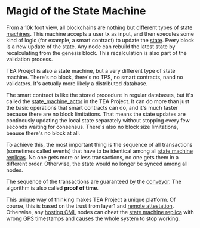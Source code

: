 # Magid of the State Machine

From a 10k foot view, all blockchains are nothing but different types of [state machines](../z_glossary/State_Machine.md).  This machine accepts a user tx as input, and then executes some kind of logic (for example, a smart contract) to update the [state](../z_glossary/state.md). Every block is a new update of the state. Any node can rebuild the latest state by recalculating from the genesis block. This recalculation is also part of the validation process.

TEA Proejct is also a state machine, but a very different type of state machine. There's no block, there's no TPS, no smart contracts, nand no validators. It's actually more likely a distributed database. 

The smart contract is like the stored procedure in regular databases, but it's called the [state_machine_actor](../z_glossary/state_machine_actor.md) in the TEA Project. It can do more than just the basic operations that smart contracts can do, and it's much faster because there are no block limitations. That means the state updates are continously updating the local state separately without stopping every few seconds waiting for consensus. There's also no block size limitations, beause there's no block at all.

To achieve this, the most important thing is the sequence of all transactions (sometimes called events) that have to be identical among all [state machine replicas](../z_glossary/State_Machine_Replica.md). No one gets more or less transactions, no one gets them in a different order. Otherwise, the state would no longer be synced among all nodes.

The sequence of the transactions are guaranteed by the [conveyor](../z_glossary/conveyor.md). The algorithm is also called **proof of time**.

This unique way of thinking makes TEA Project a unique platform. Of course, this is based on the trust from layer1 and [remote attestation](../z_glossary/Remote_Attestation.md). Otherwise, any [hosting CML](../z_glossary/hosting_CML.md) nodes can cheat the [state machine replica](../z_glossary/State_Machine_Replica.md) with wrong [GPS](../z_glossary/GPS.md) timestamps and causes the whole system to stop working. 
